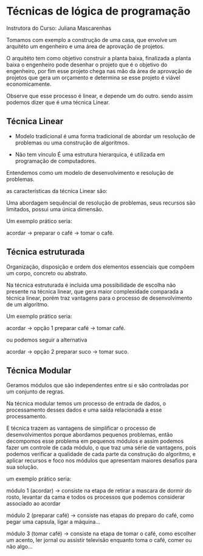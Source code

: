 # Técnicas de lógica de programação

Instrutora do Curso: Juliana Mascarenhas

Tomamos com exemplo a construção de uma casa, que envolve um arquitéto um engenheiro e uma área de aprovação de projetos.

O arquitéto tem como objetivo construir a planta baixa, finalizada a planta baixa o engenheiro pode desenhar o projeto que é o objetivo do engenheiro, por fim esse projeto chega nas mão da área de aprovação de projetos que gera um orçamento e determina se esse projeto é viável economicamente.

Observe que esse processo é linear, e depende um do outro. sendo assim podemos dizer que é uma técnica Linear.

## Técnica Linear

- Modelo tradicional
é uma forma tradicional de abordar um resolução de problemas ou uma construção de algoritmos.

- Não tem vínculo
É uma estrutura hierarquica, é utilizada em programação de computadores.

Entendemos como um modelo de desenvolvimento e resolução de problemas.

as características da técnica Linear são:

Uma abordagem sequêncial de resolução de problemas, seus recursos são limitados, possui uma única dimensão.

Um exemplo prático seria:

acordar -> preparar o café -> tomar o café.

## Técnica estruturada 

Organização, disposição e ordem dos elementos essenciais que compõem um corpo, concreto ou abstrato.

Na técnica estruturada é incluida uma possibilidade de escolha não presente na técnica linear, que gera maior complexidade comparada a técnica linear, porém traz vantagens para o processo de desenvolvimento de um algoritmo.

Um exemplo prático seria:

acordar -> opção 1 preparar café -> tomar café.

ou podemos seguir a alternativa

acordar -> opção 2 preparar suco -> tomar suco.

## Técnica Modular

Geramos módulos que são independentes entre si e são controladas por um conjunto de regras. 

Na técnica modular temos um processo de entrada de dados, o processamento desses dados e uma saída relacionada a esse processamento.

E técnica trazem as vantagens de simplificar o processo de desenvolvimentos porque abordamos pequenos problemas, então decompomos esse problema em pequenos módulos e assim podemos fazer um controle de cada módulo, o que traz uma série de vantagens, pois podemos verificar a qualidade de cada parte da construção do algoritmo, e aplicar recursos e foco nos módulos que apresentam maiores desafios para sua solução.

um exemplo prático seria:

módulo 1 (acordar) -> consiste na etapa de retirar a mascara de dormir do rosto, levantar da cama e todos os processos que podemos considerar associado ao acordar

módulo 2 (preparar café) -> consiste nas etapas do preparo do café, como pegar uma capsula, ligar a máquina...

módulo 3 (tomar café) -> consiste na etapa de tomar o café, como escolher um acento, ler jornal ou assistir televisão enquanto toma o café, comer ou não algo...
